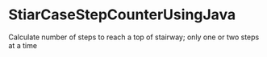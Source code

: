# StiarCaseStepCounterUsingJava
Calculate number of steps to reach a top of stairway; only one or two steps at a time

